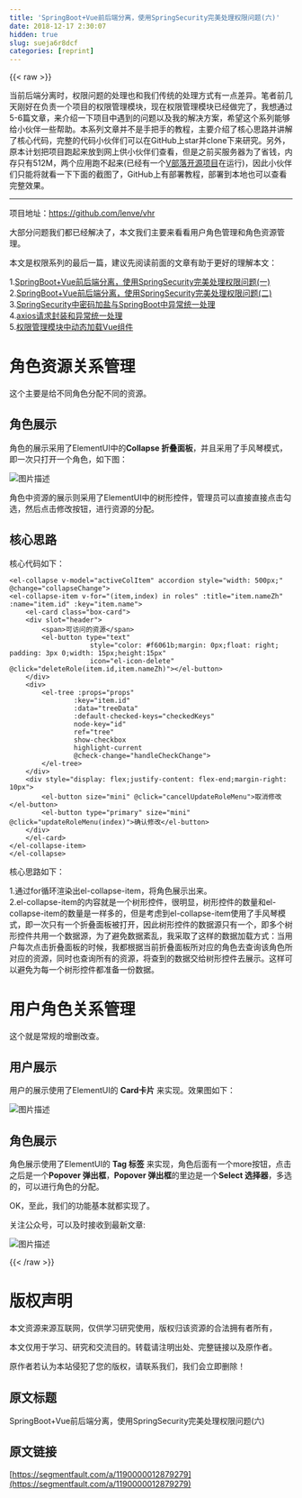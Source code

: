 ```yaml
---
title: 'SpringBoot+Vue前后端分离，使用SpringSecurity完美处理权限问题(六)' 
date: 2018-12-17 2:30:07
hidden: true
slug: sueja6r8dcf
categories: [reprint]
---
```


{{< raw >}}

                    
<p>当前后端分离时，权限问题的处理也和我们传统的处理方式有一点差异。笔者前几天刚好在负责一个项目的权限管理模块，现在权限管理模块已经做完了，我想通过5-6篇文章，来介绍一下项目中遇到的问题以及我的解决方案，希望这个系列能够给小伙伴一些帮助。本系列文章并不是手把手的教程，主要介绍了核心思路并讲解了核心代码，完整的代码小伙伴们可以在GitHub上star并clone下来研究。另外，原本计划把项目跑起来放到网上供小伙伴们查看，但是之前买服务器为了省钱，内存只有512M，两个应用跑不起来(已经有一个<a href="https://github.com/lenve/VBlog" rel="nofollow noreferrer" target="_blank">V部落开源项目</a>在运行)，因此小伙伴们只能将就看一下下面的截图了，GitHub上有部署教程，部署到本地也可以查看完整效果。</p>
<hr>
<p>项目地址：<a href="https://github.com/lenve/vhr" rel="nofollow noreferrer" target="_blank">https://github.com/lenve/vhr</a>  </p>
<p>大部分问题我们都已经解决了，本文我们主要来看看用户角色管理和角色资源管理。  </p>
<p>本文是权限系列的最后一篇，建议先阅读前面的文章有助于更好的理解本文：  </p>
<p>1.<a href="http://mp.weixin.qq.com/s/lpznrVx6Bh9X7ZnunrWQSA" rel="nofollow noreferrer" target="_blank">SpringBoot+Vue前后端分离，使用SpringSecurity完美处理权限问题(一)</a>  <br>2.<a href="https://mp.weixin.qq.com/s/9Do-kQOvJGLsw9m36_LrFA" rel="nofollow noreferrer" target="_blank">SpringBoot+Vue前后端分离，使用SpringSecurity完美处理权限问题(二)</a>  <br>3.<a href="https://mp.weixin.qq.com/s/9c0j2GzCNmtdOL8EfCV_bA" rel="nofollow noreferrer" target="_blank">SpringSecurity中密码加盐与SpringBoot中异常统一处理</a>  <br>4.<a href="https://mp.weixin.qq.com/s/KabBPItayxBEv56_g9y6KQ" rel="nofollow noreferrer" target="_blank">axios请求封装和异常统一处理</a>  <br>5.<a href="http://mp.weixin.qq.com/s/zF1BI0AOmOHOwr7T8yhKYg" rel="nofollow noreferrer" target="_blank">权限管理模块中动态加载Vue组件</a></p>
<h1 id="articleHeader0">角色资源关系管理</h1>
<p>这个主要是给不同角色分配不同的资源。</p>
<h2 id="articleHeader1">角色展示</h2>
<p>角色的展示采用了ElementUI中的<strong>Collapse 折叠面板</strong>，并且采用了手风琴模式，即一次只打开一个角色，如下图：  </p>
<p><span class="img-wrap"><img data-src="/img/bV1CXn?w=1352&amp;h=658" src="https://static.alili.tech/img/bV1CXn?w=1352&amp;h=658" alt="图片描述" title="图片描述" style="cursor: pointer; display: inline;"></span></p>
<p>角色中资源的展示则采用了ElementUI中的树形控件，管理员可以直接直接点击勾选，然后点击修改按钮，进行资源的分配。</p>
<h2 id="articleHeader2">核心思路</h2>
<p>核心代码如下：</p>
<div class="widget-codetool" style="display:none;">
      <div class="widget-codetool--inner">
      <span class="selectCode code-tool" data-toggle="tooltip" data-placement="top" title="" data-original-title="全选"></span>
      <span type="button" class="copyCode code-tool" data-toggle="tooltip" data-placement="top" data-clipboard-text="<el-collapse v-model=&quot;activeColItem&quot; accordion style=&quot;width: 500px;&quot; @change=&quot;collapseChange&quot;>
<el-collapse-item v-for=&quot;(item,index) in roles&quot; :title=&quot;item.nameZh&quot; :name=&quot;item.id&quot; :key=&quot;item.name&quot;>
    <el-card class=&quot;box-card&quot;>
    <div slot=&quot;header&quot;>
        <span>可访问的资源</span>
        <el-button type=&quot;text&quot;
                    style=&quot;color: #f6061b;margin: 0px;float: right; padding: 3px 0;width: 15px;height:15px&quot;
                    icon=&quot;el-icon-delete&quot; @click=&quot;deleteRole(item.id,item.nameZh)&quot;></el-button>
    </div>
    <div>
        <el-tree :props=&quot;props&quot;
                :key=&quot;item.id&quot;
                :data=&quot;treeData&quot;
                :default-checked-keys=&quot;checkedKeys&quot;
                node-key=&quot;id&quot;
                ref=&quot;tree&quot;
                show-checkbox
                highlight-current
                @check-change=&quot;handleCheckChange&quot;>
        </el-tree>
    </div>
    <div style=&quot;display: flex;justify-content: flex-end;margin-right: 10px&quot;>
        <el-button size=&quot;mini&quot; @click=&quot;cancelUpdateRoleMenu&quot;>取消修改</el-button>
        <el-button type=&quot;primary&quot; size=&quot;mini&quot; @click=&quot;updateRoleMenu(index)&quot;>确认修改</el-button>
    </div>
    </el-card>
</el-collapse-item>
</el-collapse>" title="" data-original-title="复制"></span>
      <span type="button" class="saveToNote code-tool" data-toggle="tooltip" data-placement="top" title="" data-original-title="放进笔记"></span>
      </div>
      </div><pre class="hljs xml"><code><span class="hljs-tag">&lt;<span class="hljs-name">el-collapse</span> <span class="hljs-attr">v-model</span>=<span class="hljs-string">"activeColItem"</span> <span class="hljs-attr">accordion</span> <span class="hljs-attr">style</span>=<span class="hljs-string">"width: 500px;"</span> @<span class="hljs-attr">change</span>=<span class="hljs-string">"collapseChange"</span>&gt;</span>
<span class="hljs-tag">&lt;<span class="hljs-name">el-collapse-item</span> <span class="hljs-attr">v-for</span>=<span class="hljs-string">"(item,index) in roles"</span> <span class="hljs-attr">:title</span>=<span class="hljs-string">"item.nameZh"</span> <span class="hljs-attr">:name</span>=<span class="hljs-string">"item.id"</span> <span class="hljs-attr">:key</span>=<span class="hljs-string">"item.name"</span>&gt;</span>
    <span class="hljs-tag">&lt;<span class="hljs-name">el-card</span> <span class="hljs-attr">class</span>=<span class="hljs-string">"box-card"</span>&gt;</span>
    <span class="hljs-tag">&lt;<span class="hljs-name">div</span> <span class="hljs-attr">slot</span>=<span class="hljs-string">"header"</span>&gt;</span>
        <span class="hljs-tag">&lt;<span class="hljs-name">span</span>&gt;</span>可访问的资源<span class="hljs-tag">&lt;/<span class="hljs-name">span</span>&gt;</span>
        <span class="hljs-tag">&lt;<span class="hljs-name">el-button</span> <span class="hljs-attr">type</span>=<span class="hljs-string">"text"</span>
                    <span class="hljs-attr">style</span>=<span class="hljs-string">"color: #f6061b;margin: 0px;float: right; padding: 3px 0;width: 15px;height:15px"</span>
                    <span class="hljs-attr">icon</span>=<span class="hljs-string">"el-icon-delete"</span> @<span class="hljs-attr">click</span>=<span class="hljs-string">"deleteRole(item.id,item.nameZh)"</span>&gt;</span><span class="hljs-tag">&lt;/<span class="hljs-name">el-button</span>&gt;</span>
    <span class="hljs-tag">&lt;/<span class="hljs-name">div</span>&gt;</span>
    <span class="hljs-tag">&lt;<span class="hljs-name">div</span>&gt;</span>
        <span class="hljs-tag">&lt;<span class="hljs-name">el-tree</span> <span class="hljs-attr">:props</span>=<span class="hljs-string">"props"</span>
                <span class="hljs-attr">:key</span>=<span class="hljs-string">"item.id"</span>
                <span class="hljs-attr">:data</span>=<span class="hljs-string">"treeData"</span>
                <span class="hljs-attr">:default-checked-keys</span>=<span class="hljs-string">"checkedKeys"</span>
                <span class="hljs-attr">node-key</span>=<span class="hljs-string">"id"</span>
                <span class="hljs-attr">ref</span>=<span class="hljs-string">"tree"</span>
                <span class="hljs-attr">show-checkbox</span>
                <span class="hljs-attr">highlight-current</span>
                @<span class="hljs-attr">check-change</span>=<span class="hljs-string">"handleCheckChange"</span>&gt;</span>
        <span class="hljs-tag">&lt;/<span class="hljs-name">el-tree</span>&gt;</span>
    <span class="hljs-tag">&lt;/<span class="hljs-name">div</span>&gt;</span>
    <span class="hljs-tag">&lt;<span class="hljs-name">div</span> <span class="hljs-attr">style</span>=<span class="hljs-string">"display: flex;justify-content: flex-end;margin-right: 10px"</span>&gt;</span>
        <span class="hljs-tag">&lt;<span class="hljs-name">el-button</span> <span class="hljs-attr">size</span>=<span class="hljs-string">"mini"</span> @<span class="hljs-attr">click</span>=<span class="hljs-string">"cancelUpdateRoleMenu"</span>&gt;</span>取消修改<span class="hljs-tag">&lt;/<span class="hljs-name">el-button</span>&gt;</span>
        <span class="hljs-tag">&lt;<span class="hljs-name">el-button</span> <span class="hljs-attr">type</span>=<span class="hljs-string">"primary"</span> <span class="hljs-attr">size</span>=<span class="hljs-string">"mini"</span> @<span class="hljs-attr">click</span>=<span class="hljs-string">"updateRoleMenu(index)"</span>&gt;</span>确认修改<span class="hljs-tag">&lt;/<span class="hljs-name">el-button</span>&gt;</span>
    <span class="hljs-tag">&lt;/<span class="hljs-name">div</span>&gt;</span>
    <span class="hljs-tag">&lt;/<span class="hljs-name">el-card</span>&gt;</span>
<span class="hljs-tag">&lt;/<span class="hljs-name">el-collapse-item</span>&gt;</span>
<span class="hljs-tag">&lt;/<span class="hljs-name">el-collapse</span>&gt;</span></code></pre>
<p>核心思路如下：  </p>
<p>1.通过for循环渲染出el-collapse-item，将角色展示出来。  <br>2.el-collapse-item的内容就是一个树形控件，很明显，树形控件的数量和el-collapse-item的数量是一样多的，但是考虑到el-collapse-item使用了手风琴模式，即一次只有一个折叠面板被打开，因此树形控件的数据源只有一个，即多个树形控件共用一个数据源，为了避免数据紊乱，我采取了这样的数据加载方式：当用户每次点击折叠面板的时候，我都根据当前折叠面板所对应的角色去查询该角色所对应的资源，同时也查询所有的资源，将查到的数据交给树形控件去展示。这样可以避免为每一个树形控件都准备一份数据。</p>
<h1 id="articleHeader3">用户角色关系管理</h1>
<p>这个就是常规的增删改查。</p>
<h2 id="articleHeader4">用户展示</h2>
<p>用户的展示使用了ElementUI的 <strong>Card卡片</strong> 来实现。效果图如下：  </p>
<p><span class="img-wrap"><img data-src="/img/bV1CXh?w=1353&amp;h=661" src="https://static.alili.tech/img/bV1CXh?w=1353&amp;h=661" alt="图片描述" title="图片描述" style="cursor: pointer; display: inline;"></span></p>
<h2 id="articleHeader5">角色展示</h2>
<p>角色展示使用了ElementUI的 <strong>Tag 标签</strong> 来实现，角色后面有一个more按钮，点击之后是一个<strong>Popover 弹出框</strong>，<strong>Popover 弹出框</strong>的里边是一个<strong>Select 选择器</strong>，多选的，可以进行角色的分配。  </p>
<p>OK，至此，我们的功能基本就都实现了。  </p>
<p>关注公众号，可以及时接收到最新文章:  </p>
<p><span class="img-wrap"><img data-src="/img/bVUERD?w=258&amp;h=258" src="https://static.alili.tech/img/bVUERD?w=258&amp;h=258" alt="图片描述" title="图片描述" style="cursor: pointer; display: inline;"></span></p>

                
{{< /raw >}}

# 版权声明
本文资源来源互联网，仅供学习研究使用，版权归该资源的合法拥有者所有，

本文仅用于学习、研究和交流目的。转载请注明出处、完整链接以及原作者。

原作者若认为本站侵犯了您的版权，请联系我们，我们会立即删除！

## 原文标题
SpringBoot+Vue前后端分离，使用SpringSecurity完美处理权限问题(六)

## 原文链接
[https://segmentfault.com/a/1190000012879279](https://segmentfault.com/a/1190000012879279)

